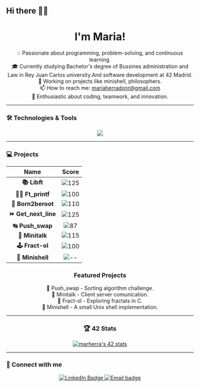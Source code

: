 ## Hi there 👋🏼

<div align="center">
  <h1 align="center">I'm Maria! </h1>
</div>

<div align="center">

💡 Passionate about programming, problem-solving, and continuous learning.<br>
🎓 Currently studying Bachelor's degree of Bussines administration and Law in Rey Juan Carlos university.And software development at 42 Madrid.<br>
🚀 Working on projects like minishell, philosophers.<br>
📫 How to reach me: mariaherradonr@gmail.com<br>
💖 Enthusiastic about coding, teamwork, and innovation.<br>
</div>

---

### 🛠️ Technologies & Tools
<div align="center">
  <img src="https://skillicons.dev/icons?i=c,cpp,bash,github,vscode,linux" />
</div>

---

### 💻 Projects
<div align="center">

| Name             | Score |
|:---------------:|:------:|
| **📚 Libft**        | ![125](https://img.shields.io/badge/125-2ea44f) |
| **✍🏼 Ft_printf**    | ![100](https://img.shields.io/badge/100-2ea44f) |
| **🤖 Born2beroot**  | ![110](https://img.shields.io/badge/120-2ea44f) |
| **⏩ Get_next_line** | ![125](https://img.shields.io/badge/112-2ea44f) |
| **↹ Push_swap**     | ![87](https://img.shields.io/badge/84-2ea44f) |
| **🧬 Minitalk**      | ![115](https://img.shields.io/badge/100-2ea44f) |
| **🕹️ Fract-ol**     | ![100](https://img.shields.io/badge/120-2ea44f) |
| **🐚 Minishell**    | ![--](https://img.shields.io/badge/---grey) |

### Featured Projects
<div align="center">
  🔢 Push_swap - Sorting algorithm challenge.<br>
  📜 Minitalk - Client server comunication.<br>
  🎨 Fract-ol - Exploring fractals in C.<br>
  🚧 Minishell - A small Unix shell implementation.<br>
</div>

---

### 🏆 42 Stats
<a href="https://github.com/oakoudad/badge42"><img src="https://badge.mediaplus.ma/greenbinary/marherra?1337Badge=off&UM6P=off" alt="marherra's 42 stats" /></a>
</div>

---

### 📌 Connect with me
<div align="center">
	<a href="https://www.linkedin.com/in/maría-herradón-336361282/">
	<img src="https://img.shields.io/badge/LinkedIn-%230077B5.svg?&style=for-the-badge&logo=linkedin&logoColor=white" alt="LinkedIn Badge"/>
	</a>
	<a href="mailto:mariaherradonr@gmail.com">
	<img src="https://img.shields.io/badge/Gmail-D14836?style=for-the-badge&logo=gmail&logoColor=white" alt="Email badge"/>
	</a>
</div>